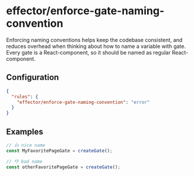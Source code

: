 # effector/enforce-gate-naming-convention

Enforcing naming conventions helps keep the codebase consistent, and reduces overhead when thinking about how to name a variable with gate. Every gate is a React-component, so it should be named as regular React-component.

## Configuration

```json
{
  "rules": {
    "effector/enforce-gate-naming-convention": "error"
  }
}
```

## Examples

```ts
// 👍 nice name
const MyFavoritePageGate = createGate();

// 👎 bad name
const otherFavoritePageGate = createGate();
```
